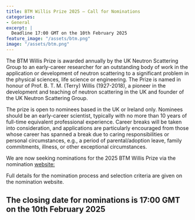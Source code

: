 ```yaml
---
title: BTM Willis Prize 2025 – Call for Nominations
categories:
- General
excerpt: |
  Deadline 17:00 GMT on the 10th February 2025
feature_image: "/assets/btm.png"
image: "/assets/btm.png"
---
```



The BTM Willis Prize is awarded annually by the UK Neutron Scattering Group to an early-career researcher for an outstanding body of work in the application or development of neutron scattering to a significant problem in the physical sciences, life science or engineering.  The Prize is named in honour of Prof. B. T. M. (Terry) Willis (1927-2018), a pioneer in the development and teaching of neutron scattering in the UK and founder of the UK Neutron Scattering Group.
 
The prize is open to nominees based in the UK or Ireland only.  Nominees should be an early-career scientist, typically with no more than 10 years of full-time equivalent professional experience.  Career breaks will be taken into consideration, and applications are particularly encouraged from those whose career has spanned a break due to caring responsibilities or personal circumstances, e.g., a period of parental/adoption leave, family commitments, illness, or other exceptional circumstances.

We are now seeking nominations for the 2025 BTM Willis Prize via the nomination [website:](https://forms.office.com/e/iTsvqLKLBP)

Full details for the nomination process and selection criteria are given on the nomination website.
 
## The closing date for nominations is 17:00 GMT on the 10th February 2025

